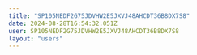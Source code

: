 ```yaml
---
title: "SP105NEDF2G75JDVHW2E5JXVJ48AHCDT36B8DX7S8"
date: 2024-08-28T16:54:32.051Z
user: SP105NEDF2G75JDVHW2E5JXVJ48AHCDT36B8DX7S8
layout: "users"
---
```

    